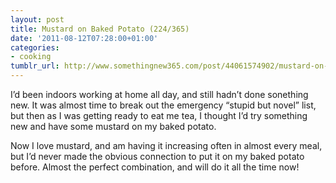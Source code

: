 ```yaml
---
layout: post
title: Mustard on Baked Potato (224/365)
date: '2011-08-12T07:28:00+01:00'
categories:
- cooking
tumblr_url: http://www.somethingnew365.com/post/44061574902/mustard-on-baked-potato-224365
---
```

I’d been indoors working at home all day, and still hadn’t done sonething new. It was almost time to break out the emergency “stupid but novel” list, but then as I was getting ready to eat me tea, I thought I’d try something new and have some mustard on my baked potato.

Now I love mustard, and am having it increasing often in almost every meal, but I’d never made the obvious connection to put it on my baked potato before. Almost the perfect combination, and will do it all the time now!
